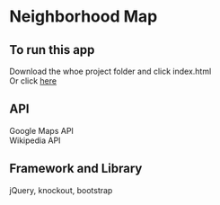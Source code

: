 Neighborhood Map
===============
To run this app
---------------
Download the whoe project folder and click index.html
<br>Or click [here](https://chenhao-wang.github.io/Neighborhood-Map/)

API
----
Google Maps API
<br>Wikipedia API

Framework and Library
---------------------
jQuery, knockout, bootstrap

